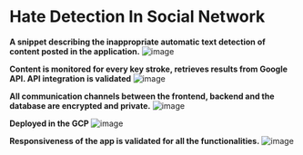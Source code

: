 # Hate Detection In Social Network
**A snippet describing the inappropriate automatic text detection of content posted in the application.**
![image](https://github.com/SriBaraniVasthan/HateDetectionInSocialNetwork/assets/63550126/f6da9d1f-3c3e-472f-9d58-baa5046ebf84)

**Content is monitored for every key stroke, retrieves results from Google API. API integration is validated**
![image](https://github.com/SriBaraniVasthan/HateDetectionInSocialNetwork/assets/63550126/6a550600-fce8-4284-adb3-1b55f0125e63)


**All communication channels between the frontend, backend and the database are encrypted and private.**
![image](https://github.com/SriBaraniVasthan/HateDetectionInSocialNetwork/assets/63550126/8ef217d2-0025-4da1-9183-836eaa90ab09)

**Deployed in the GCP**
![image](https://github.com/SriBaraniVasthan/HateDetectionInSocialNetwork/assets/63550126/6f67004c-5e6a-488a-bd7f-65eb6d990dd7)

**Responsiveness of the app is validated for all the functionalities.**
![image](https://github.com/SriBaraniVasthan/HateDetectionInSocialNetwork/assets/63550126/81fa6df7-f095-4348-9168-5196ecc9cad8)


